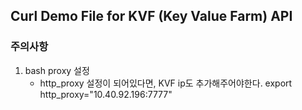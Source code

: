 ## Curl Demo File for KVF (Key Value Farm) API

### 




### 주의사항
1. bash proxy 설정
	* http_proxy 설정이 되어있다면, KVF ip도 추가해주어야한다.
	export http_proxy="10.40.92.196:7777"
